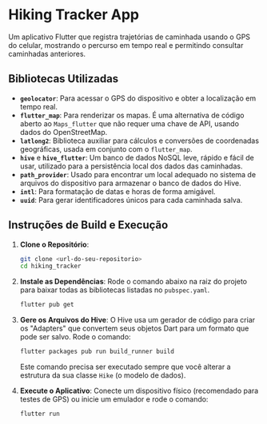 # Hiking Tracker App

Um aplicativo Flutter que registra trajetórias de caminhada usando o GPS do celular, mostrando o percurso em tempo real e permitindo consultar caminhadas anteriores.

## Bibliotecas Utilizadas

* **`geolocator`**: Para acessar o GPS do dispositivo e obter a localização em tempo real.
* **`flutter_map`**: Para renderizar os mapas. É uma alternativa de código aberto ao `Maps_flutter` que não requer uma chave de API, usando dados do OpenStreetMap.
* **`latlong2`**: Biblioteca auxiliar para cálculos e conversões de coordenadas geográficas, usada em conjunto com o `flutter_map`.
* **`hive`** e **`hive_flutter`**: Um banco de dados NoSQL leve, rápido e fácil de usar, utilizado para a persistência local dos dados das caminhadas.
* **`path_provider`**: Usado para encontrar um local adequado no sistema de arquivos do dispositivo para armazenar o banco de dados do Hive.
* **`intl`**: Para formatação de datas e horas de forma amigável.
* **`uuid`**: Para gerar identificadores únicos para cada caminhada salva.

## Instruções de Build e Execução

1.  **Clone o Repositório**:
    ```bash
    git clone <url-do-seu-repositorio>
    cd hiking_tracker
    ```

2.  **Instale as Dependências**:
    Rode o comando abaixo na raiz do projeto para baixar todas as bibliotecas listadas no `pubspec.yaml`.
    ```bash
    flutter pub get
    ```

3.  **Gere os Arquivos do Hive**:
    O Hive usa um gerador de código para criar os "Adapters" que convertem seus objetos Dart para um formato que pode ser salvo. Rode o comando:
    ```bash
    flutter packages pub run build_runner build
    ```
    Este comando precisa ser executado sempre que você alterar a estrutura da sua classe `Hike` (o modelo de dados).

4.  **Execute o Aplicativo**:
    Conecte um dispositivo físico (recomendado para testes de GPS) ou inicie um emulador e rode o comando:
    ```bash
    flutter run
    ```